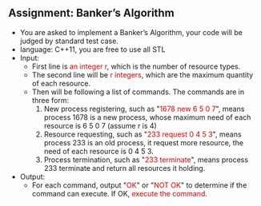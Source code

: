 <!--
 * @Github: https://github.com/Certseeds/CS302_OS
 * @Organization: SUSTech
 * @Author: nanoseeds
 * @Date: 2020-05-19 20:38:38
 * @LastEditors: nanoseeds
 * @LastEditTime: 2020-05-19 20:42:11
 * @License: CC-BY-NC-SA_V4_0 or any later version 
 -->
## Assignment: Banker’s Algorithm
+ You are asked to implement a Banker’s Algorithm, your code will be judged by standard test case.
+ language: C++11, you are free to use all STL
+ Input:
  + First line is <font color="#dd0000">an integer r</font>, which is the number of resource types.
  + The second line will be <font color="#dd0000">r integers</font>, which are the maximum quantity of each resource.
  + Then will be following a list of commands. The commands are in three form:
    1. New process registering, such as "<font color="#dd0000">1678 new 6 5 0 7</font>", means process 1678 is a new process, whose maximum need of each resource is 6 5 0 7 (assume r is 4)
    2. Resource requesting, such as "<font color="#dd0000">233 request 0 4 5 3</font>", means process 233 is an old process, it request more resource, the need of each resource is 0 4 5 3.
    3. Process termination, such as "<font color="#dd0000">233 terminate</font>", means process 233 terminate and return all resources it holding.
+ Output:
  + For each command, output "<font color="#dd0000">OK</font>" or "<font color="#dd0000">NOT OK</font>" to determine if the command can execute. If OK, <font color="#dd0000">execute the command</font>.